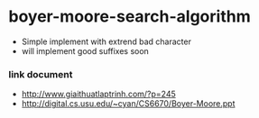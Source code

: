 # boyer-moore-search-algorithm
- Simple implement with extrend bad character
- will implement good suffixes soon

### link document
- http://www.giaithuatlaptrinh.com/?p=245 
- http://digital.cs.usu.edu/~cyan/CS6670/Boyer-Moore.ppt
